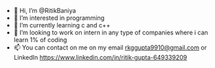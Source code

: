 - 👋 Hi, I’m @RitikBaniya
- 👀 I’m interested in programming
- 🌱 I’m currently learning c and c++
- 💞️ I’m looking to work on intern in any type of companies where i can learn 1% of coding
- 📫 You can contact on me on my email rkggupta9910@gmail.com or LinkedIn https://www.linkedin.com/in/ritik-gupta-649339209

<!---
RitikBaniya/RitikBaniya is a ✨ special ✨ repository because its `README.md` (this file) appears on your GitHub profile.
You can click the Preview link to take a look at your changes.
--->

